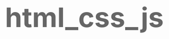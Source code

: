 # html_css_js

<!DOCTYPE html>
<html lang="en">
<head>
    <meta charset="UTF-8">
    <title>403</title>
    <style>
        body{
            font-size:36px;
            color: #666;
        }
        .center{
            padding-top:8%;
            text-align: center;
            width: auto;
        }
       img{
           vertical-align: middle;
           padding-right: 60px;
       }
        P{
            display:inline-block;
            text-align: left;
            line-height: 130%;
            vertical-align: middle;
        }
        button{

            background-color:#3D90D2;
            color:white;
            border:none;
            padding:15px 30px;
            text-align:center;
            font-size:16px;
            margin-top: 10px;
            text-decoration:none;
            display:inline-block;
            cursor:pointer;
            border-radius:2px;
            -webkit-transition-duration:0.4s;/* safari*/
            transition-duration:0.4s;
        }
        button:hover{
            background-color:#237AD0
        }

    </style>
</head>
<body>
   <div class="center">
       <img src="403.png" alt="403" width="200px" height="200px">
   <p>403<br>禁止访问!<br>

       <button  onclick="#" class="button">去首页</button>
   </p>
   </div>
</body>
</html>
